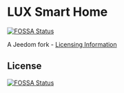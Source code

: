 # LUX Smart Home
[![FOSSA Status](https://app.fossa.io/api/projects/git%2Bgithub.com%2Fthierryzoller%2Fcore.svg?type=shield)](https://app.fossa.io/projects/git%2Bgithub.com%2Fthierryzoller%2Fcore?ref=badge_shield)

A Jeedom fork - <a href="LICENSE">Licensing Information</a>





## License
[![FOSSA Status](https://app.fossa.io/api/projects/git%2Bgithub.com%2Fthierryzoller%2Fcore.svg?type=large)](https://app.fossa.io/projects/git%2Bgithub.com%2Fthierryzoller%2Fcore?ref=badge_large)